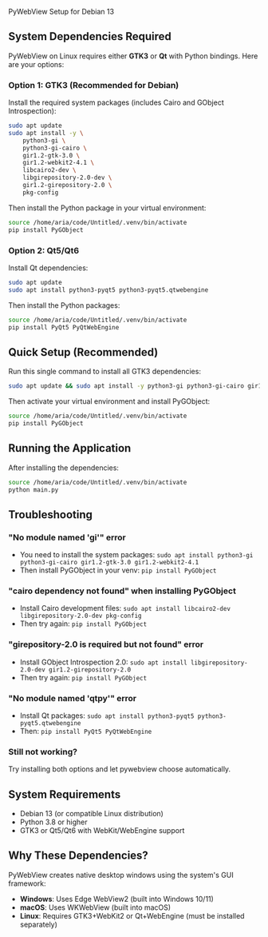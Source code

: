  PyWebView Setup for Debian 13

## System Dependencies Required

PyWebView on Linux requires either **GTK3** or **Qt** with Python bindings. Here are your options:

### Option 1: GTK3 (Recommended for Debian)

Install the required system packages (includes Cairo and GObject Introspection):

```bash
sudo apt update
sudo apt install -y \
    python3-gi \
    python3-gi-cairo \
    gir1.2-gtk-3.0 \
    gir1.2-webkit2-4.1 \
    libcairo2-dev \
    libgirepository-2.0-dev \
    gir1.2-girepository-2.0 \
    pkg-config
```

Then install the Python package in your virtual environment:

```bash
source /home/aria/code/Untitled/.venv/bin/activate
pip install PyGObject
```

### Option 2: Qt5/Qt6

Install Qt dependencies:

```bash
sudo apt update
sudo apt install python3-pyqt5 python3-pyqt5.qtwebengine
```

Then install the Python packages:

```bash
source /home/aria/code/Untitled/.venv/bin/activate
pip install PyQt5 PyQtWebEngine
```

## Quick Setup (Recommended)

Run this single command to install all GTK3 dependencies:

```bash
sudo apt update && sudo apt install -y python3-gi python3-gi-cairo gir1.2-gtk-3.0 gir1.2-webkit2-4.1 libcairo2-dev libgirepository-2.0-dev gir1.2-girepository-2.0 pkg-config
```

Then activate your virtual environment and install PyGObject:

```bash
source /home/aria/code/Untitled/.venv/bin/activate
pip install PyGObject
```

## Running the Application

After installing the dependencies:

```bash
source /home/aria/code/Untitled/.venv/bin/activate
python main.py
```

## Troubleshooting

### "No module named 'gi'" error
- You need to install the system packages: `sudo apt install python3-gi python3-gi-cairo gir1.2-gtk-3.0 gir1.2-webkit2-4.1`
- Then install PyGObject in your venv: `pip install PyGObject`

### "cairo dependency not found" when installing PyGObject
- Install Cairo development files: `sudo apt install libcairo2-dev libgirepository-2.0-dev pkg-config`
- Then try again: `pip install PyGObject`

### "girepository-2.0 is required but not found" error
- Install GObject Introspection 2.0: `sudo apt install libgirepository-2.0-dev gir1.2-girepository-2.0`
- Then try again: `pip install PyGObject`

### "No module named 'qtpy'" error
- Install Qt packages: `sudo apt install python3-pyqt5 python3-pyqt5.qtwebengine`
- Then: `pip install PyQt5 PyQtWebEngine`

### Still not working?
Try installing both options and let pywebview choose automatically.

## System Requirements

- Debian 13 (or compatible Linux distribution)
- Python 3.8 or higher
- GTK3 or Qt5/Qt6 with WebKit/WebEngine support

## Why These Dependencies?

PyWebView creates native desktop windows using the system's GUI framework:
- **Windows**: Uses Edge WebView2 (built into Windows 10/11)
- **macOS**: Uses WKWebView (built into macOS)
- **Linux**: Requires GTK3+WebKit2 or Qt+WebEngine (must be installed separately)
